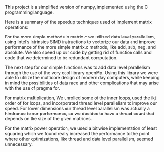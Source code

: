 This project is a simplified version of numpy, implemented using the C programming language.

Here is a summary of the speedup techniques used ot implement matrix operations:

For the more simple methods in matrix.c we utilized data level parallelism, using Intel’s intrinsics SIMD instructions to vectorize our data and improve performance of the more simple matrix.c methods, like add, sub, neg, and absolute. We also speed up our code by getting rid of function calls and code that we determined to be redundant computation.

The next step for our simple functions was to add data level parallelism through the use of the very cool library openMp. Using this library we were able to utilize the multicore design of modern day computers, while keeping in mind the possibilities of data race and other complications that may arise with the use of pragma for. 

For matrix multiplication, We unrolled some of the inner loops, used the ikj order of for loops, and incorporated thread level parallelism to improve our speed.
For lower dimensions our thread level parallelism was actually a hindrance to our performance, so we decided to have a thread count that depends on the size of the given matrices.

For the matrix power operation, we used a bit wise implementation of least squaring which we found really increased the performance to the point where other optimizations, like thread and data level parallelism, seemed unnecessary. 

